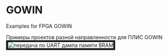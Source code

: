 # GOWIN
Examples for FPGA GOWIN

Примеры проектов разной направленности для ПЛИС GOWIN
<image src="/images/Dump GOWIN.png" alt="передача по UART дампа памяти BRAM" border="5px solid red"/>
